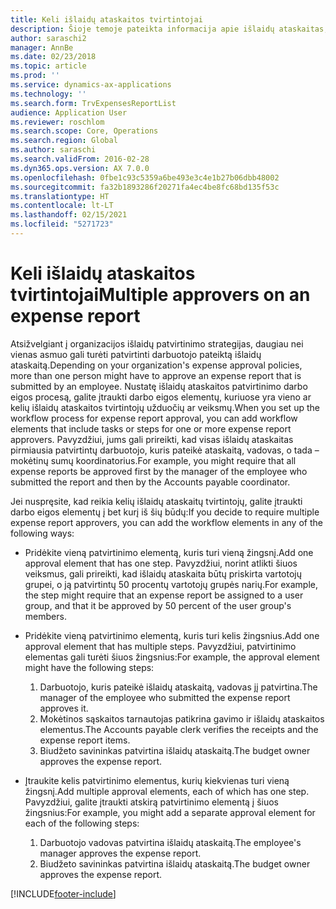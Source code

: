 ```yaml
---
title: Keli išlaidų ataskaitos tvirtintojai
description: Šioje temoje pateikta informacija apie išlaidų ataskaitas, kurias patvirtinti reikalauja daugiau nei vienas asmuo.
author: saraschi2
manager: AnnBe
ms.date: 02/23/2018
ms.topic: article
ms.prod: ''
ms.service: dynamics-ax-applications
ms.technology: ''
ms.search.form: TrvExpensesReportList
audience: Application User
ms.reviewer: roschlom
ms.search.scope: Core, Operations
ms.search.region: Global
ms.author: saraschi
ms.search.validFrom: 2016-02-28
ms.dyn365.ops.version: AX 7.0.0
ms.openlocfilehash: 0fbe1c93c5359a6be493e3c4e1b27b06dbb48002
ms.sourcegitcommit: fa32b1893286f20271fa4ec4be8fc68bd135f53c
ms.translationtype: HT
ms.contentlocale: lt-LT
ms.lasthandoff: 02/15/2021
ms.locfileid: "5271723"
---
```

# <a name="multiple-approvers-on-an-expense-report"></a><span data-ttu-id="66291-103">Keli išlaidų ataskaitos tvirtintojai</span><span class="sxs-lookup"><span data-stu-id="66291-103">Multiple approvers on an expense report</span></span>

<span data-ttu-id="66291-104">Atsižvelgiant į organizacijos išlaidų patvirtinimo strategijas, daugiau nei vienas asmuo gali turėti patvirtinti darbuotojo pateiktą išlaidų ataskaitą.</span><span class="sxs-lookup"><span data-stu-id="66291-104">Depending on your organization's expense approval policies, more than one person might have to approve an expense report that is submitted by an employee.</span></span> <span data-ttu-id="66291-105">Nustatę išlaidų ataskaitos patvirtinimo darbo eigos procesą, galite įtraukti darbo eigos elementų, kuriuose yra vieno ar kelių išlaidų ataskaitos tvirtintojų užduočių ar veiksmų.</span><span class="sxs-lookup"><span data-stu-id="66291-105">When you set up the workflow process for expense report approval, you can add workflow elements that include tasks or steps for one or more expense report approvers.</span></span> <span data-ttu-id="66291-106">Pavyzdžiui, jums gali prireikti, kad visas išlaidų ataskaitas pirmiausia patvirtintų darbuotojo, kuris pateikė ataskaitą, vadovas, o tada – mokėtinų sumų koordinatorius.</span><span class="sxs-lookup"><span data-stu-id="66291-106">For example, you might require that all expense reports be approved first by the manager of the employee who submitted the report and then by the Accounts payable coordinator.</span></span>

<span data-ttu-id="66291-107">Jei nuspręsite, kad reikia kelių išlaidų ataskaitų tvirtintojų, galite įtraukti darbo eigos elementų į bet kurį iš šių būdų:</span><span class="sxs-lookup"><span data-stu-id="66291-107">If you decide to require multiple expense report approvers, you can add the workflow elements in any of the following ways:</span></span>

- <span data-ttu-id="66291-108">Pridėkite vieną patvirtinimo elementą, kuris turi vieną žingsnį.</span><span class="sxs-lookup"><span data-stu-id="66291-108">Add one approval element that has one step.</span></span> <span data-ttu-id="66291-109">Pavyzdžiui, norint atlikti šiuos veiksmus, gali prireikti, kad išlaidų ataskaita būtų priskirta vartotojų grupei, o ją patvirtintų 50 procentų vartotojų grupės narių.</span><span class="sxs-lookup"><span data-stu-id="66291-109">For example, the step might require that an expense report be assigned to a user group, and that it be approved by 50 percent of the user group's members.</span></span>
- <span data-ttu-id="66291-110">Pridėkite vieną patvirtinimo elementą, kuris turi kelis žingsnius.</span><span class="sxs-lookup"><span data-stu-id="66291-110">Add one approval element that has multiple steps.</span></span> <span data-ttu-id="66291-111">Pavyzdžiui, patvirtinimo elementas gali turėti šiuos žingsnius:</span><span class="sxs-lookup"><span data-stu-id="66291-111">For example, the approval element might have the following steps:</span></span>

    1. <span data-ttu-id="66291-112">Darbuotojo, kuris pateikė išlaidų ataskaitą, vadovas jį patvirtina.</span><span class="sxs-lookup"><span data-stu-id="66291-112">The manager of the employee who submitted the expense report approves it.</span></span>
    2. <span data-ttu-id="66291-113">Mokėtinos sąskaitos tarnautojas patikrina gavimo ir išlaidų ataskaitos elementus.</span><span class="sxs-lookup"><span data-stu-id="66291-113">The Accounts payable clerk verifies the receipts and the expense report items.</span></span>
    3. <span data-ttu-id="66291-114">Biudžeto savininkas patvirtina išlaidų ataskaitą.</span><span class="sxs-lookup"><span data-stu-id="66291-114">The budget owner approves the expense report.</span></span>

- <span data-ttu-id="66291-115">Įtraukite kelis patvirtinimo elementus, kurių kiekvienas turi vieną žingsnį.</span><span class="sxs-lookup"><span data-stu-id="66291-115">Add multiple approval elements, each of which has one step.</span></span> <span data-ttu-id="66291-116">Pavyzdžiui, galite įtraukti atskirą patvirtinimo elementą į šiuos žingsnius:</span><span class="sxs-lookup"><span data-stu-id="66291-116">For example, you might add a separate approval element for each of the following steps:</span></span>

    1. <span data-ttu-id="66291-117">Darbuotojo vadovas patvirtina išlaidų ataskaitą.</span><span class="sxs-lookup"><span data-stu-id="66291-117">The employee's manager approves the expense report.</span></span>
    2. <span data-ttu-id="66291-118">Biudžeto savininkas patvirtina išlaidų ataskaitą.</span><span class="sxs-lookup"><span data-stu-id="66291-118">The budget owner approves the expense report.</span></span>


[!INCLUDE[footer-include](../includes/footer-banner.md)]